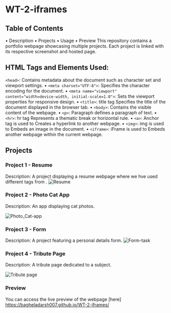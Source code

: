 # WT-2-iframes
## Table of Contents
• Description
• Projects
• Usage
• Preview
This repository contains a portfolio webpage showcasing multiple projects. Each project is linked with its respective screenshot and hosted page.
## HTML Tags and Elements Used:
`<head>`: Contains metadata about the document such as character set and viewport settings.
• `<meta charset="UTF-8">`: Specifies the character encoding for the document.
• `<meta name="viewport" content="width=device-width, initial-scale=1.0">`: Sets the viewport properties for responsive design.
• `<title>`: title tag Specifies the title of the document displayed in the browser tab.
• `<body>`: Contains the visible content of the webpage.
• `<p>`:  Paragraph defines a paragraph of text.
• `<hr>`:  hr tag Represents a thematic break or horizontal rule.
• `<a>`:  Anchor tag is used to Creates a hyperlink to another webpage.
• `<img>`: img is used to Embeds an image in the document.
• `<iframe>`: iFrame is used to Embeds another webpage within the current webpage.
  
## Projects

### Project 1 - Resume
Description: A project displaying a resume webpage where we hve used different tags from .
![Resume](https://github.com/bagheladarsh007/WT-2-iframes/assets/142333682/3e460452-6173-4703-bae6-f4daead00038)



### Project 2 - Photo Cat App
Description: An app displaying cat photos.

![Photo_Cat-app](https://github.com/bagheladarsh007/WT-2-iframes/assets/142333682/f49ab74a-8e68-43d1-9069-ebc09041750d)

### Project 3 - Form
Description: A project featuring a personal details form.
![Form-task](https://github.com/bagheladarsh007/WT-2-iframes/assets/142333682/10388b1d-b262-4ab3-a6c0-fd3a1dfa6ded)



### Project 4 - Tribute Page
Description: A tribute page dedicated to a subject.

![Tribute page](https://github.com/bagheladarsh007/WT-2-iframes/assets/142333682/5c08133b-084e-4ea3-ad9d-d88b5f885aae)

### Preview
You can access the live preview of the webpage [here] https://bagheladarsh007.github.io/WT-2-iframes/
